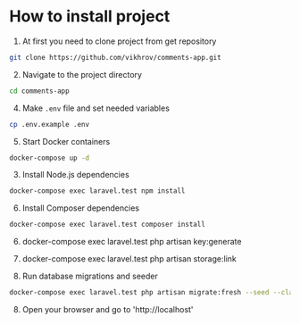 # How to install project

1. At first you need to clone project from get repository
```bash
git clone https://github.com/vikhrov/comments-app.git
```
2. Navigate to the project directory
```bash
cd comments-app
```

4. Make `.env` file and set needed variables
```bash
cp .env.example .env
```
5. Start Docker containers
```bash
docker-compose up -d
```

3. Install Node.js dependencies
```bash
docker-compose exec laravel.test npm install
```

6. Install Composer dependencies
```bash
docker-compose exec laravel.test composer install
```
6. docker-compose exec laravel.test php artisan key:generate

7. docker-compose exec laravel.test php artisan storage:link

7. Run database migrations and seeder
```bash
docker-compose exec laravel.test php artisan migrate:fresh --seed --class=CommentsSeeder
```

8. Open your browser and go to 'http://localhost'



